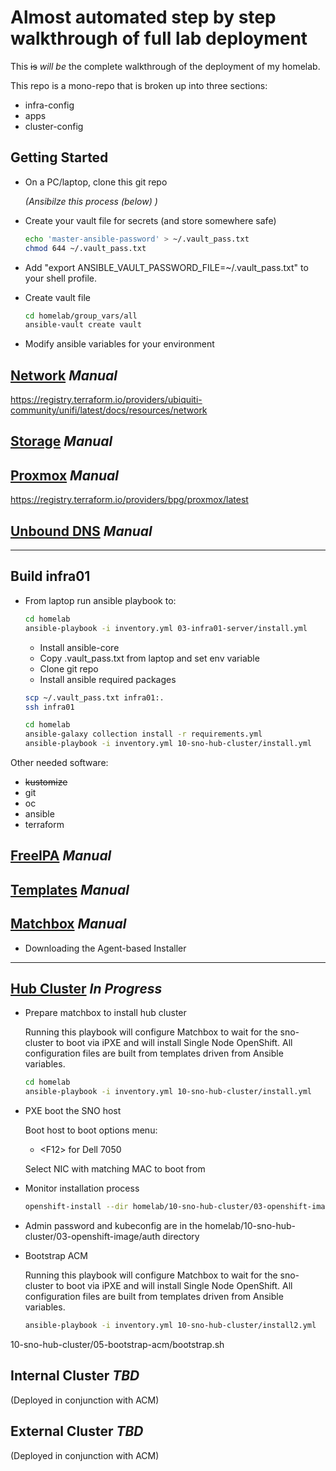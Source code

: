 # Almost automated step by step walkthrough of full lab deployment

This ~~is~~ *will be* the complete walkthrough of the deployment of my homelab.

This repo is a mono-repo that is broken up into three sections:

- infra-config
- apps
- cluster-config

## Getting Started

- On a PC/laptop, clone this git repo

  *(Ansibilze this process (below) )*

- Create your vault file for secrets (and store somewhere safe)

  ```bash
  echo 'master-ansible-password' > ~/.vault_pass.txt
  chmod 644 ~/.vault_pass.txt
  ```

- Add "export ANSIBLE_VAULT_PASSWORD_FILE=~/.vault_pass.txt" to your shell profile.
- Create vault file

  ```bash
  cd homelab/group_vars/all
  ansible-vault create vault
  ```

- Modify ansible variables for your environment

## [Network](00-network/README.md) *Manual*

<https://registry.terraform.io/providers/ubiquiti-community/unifi/latest/docs/resources/network>

## [Storage](01-storage/README.md) *Manual*

## [Proxmox](02-proxmox/README.md) *Manual*

<https://registry.terraform.io/providers/bpg/proxmox/latest>

## [Unbound DNS](03-unbound-dns/README.md) *Manual*

---

## Build infra01

- From laptop run ansible playbook to:

  ```bash
  cd homelab
  ansible-playbook -i inventory.yml 03-infra01-server/install.yml
  ```

  - Install ansible-core
  - Copy .vault_pass.txt from laptop and set env variable
  - Clone git repo
  - Install ansible required packages

  ```bash
  scp ~/.vault_pass.txt infra01:.
  ssh infra01

  cd homelab
  ansible-galaxy collection install -r requirements.yml
  ansible-playbook -i inventory.yml 10-sno-hub-cluster/install.yml
  ```

Other needed software:
- ~~kustomize~~
- git
- oc
- ansible
- terraform

## [FreeIPA](04-free-ipa/README.md) *Manual*

## [Templates](05-templates/README.md) *Manual*

## [Matchbox](06-matchbox/README.md) *Manual*

- Downloading the Agent-based Installer

---

## [Hub Cluster](10-sno-hub-cluster/README.md) *In Progress*

- Prepare matchbox to install hub cluster

  Running this playbook will configure Matchbox to wait for the sno-cluster to boot via iPXE and will install Single Node OpenShift.  All configuration files are built from templates driven from Ansible variables.

    ```bash
    cd homelab
    ansible-playbook -i inventory.yml 10-sno-hub-cluster/install.yml
    ```

- PXE boot the SNO host

  Boot host to boot options menu:

  - \<F12\> for Dell 7050

  Select NIC with matching MAC to boot from

- Monitor installation process

  ```bash
  openshift-install --dir homelab/10-sno-hub-cluster/03-openshift-image agent wait-for bootstrap-complete --log-level=debug
  ```

- Admin password and kubeconfig are in the homelab/10-sno-hub-cluster/03-openshift-image/auth directory
- Bootstrap ACM

  Running this playbook will configure Matchbox to wait for the sno-cluster to boot via iPXE and will install Single Node OpenShift.  All configuration files are built from templates driven from Ansible variables.

  ```bash
  ansible-playbook -i inventory.yml 10-sno-hub-cluster/install2.yml
  ```

10-sno-hub-cluster/05-bootstrap-acm/bootstrap.sh

## Internal Cluster *TBD*

(Deployed in conjunction with ACM)

## External Cluster *TBD*

(Deployed in conjunction with ACM)
